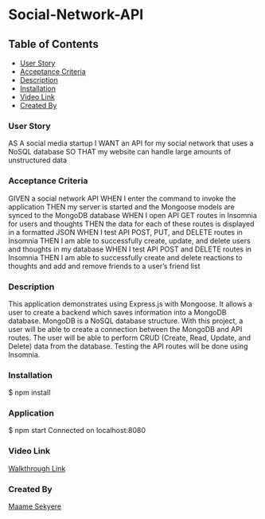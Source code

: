 # Social-Network-API

## Table of Contents

- [User Story](https://github.com/MaameSekyere/Social-Network-API#user-story)
- [Acceptance Criteria](https://github.com/MaameSekyere/Social-Network-API#acceptance-criteria)
- [Description](https://github.com/MaameSekyere/Social-Network-API#description)
- [Installation](https://github.com/MaameSekyere/Social-Network-API#installation)
- [Video Link](https://github.com/MaameSekyere/Social-Network-API#video-link)
- [Created By](https://github.com/MaameSekyere/Social-Network-API#created-by)

### User Story

AS A social media startup
I WANT an API for my social network that uses a NoSQL database
SO THAT my website can handle large amounts of unstructured data

### Acceptance Criteria

GIVEN a social network API
WHEN I enter the command to invoke the application
THEN my server is started and the Mongoose models are synced to the MongoDB database
WHEN I open API GET routes in Insomnia for users and thoughts
THEN the data for each of these routes is displayed in a formatted JSON
WHEN I test API POST, PUT, and DELETE routes in Insomnia
THEN I am able to successfully create, update, and delete users and thoughts in my database
WHEN I test API POST and DELETE routes in Insomnia
THEN I am able to successfully create and delete reactions to thoughts and add and remove friends to a user’s friend list

### Description

This application demonstrates using Express.js with Mongoose. It allows a user to create a backend which saves information into a MongoDB database. MongoDB is a NoSQL database structure. With this project, a user will be able to create a connection between the MongoDB and API routes. The user will be able to perform CRUD (Create, Read, Update, and Delete) data from the database. Testing the API routes will be done using Insomnia.

### Installation

$ npm install

### Application

$ npm start
Connected on localhost:8080

### Video Link

[Walkthrough Link](https://drive.google.com/file/d/1snhkSLADNy8Uj2VN_n-baCP2fY3MWsOh/view)

### Created By

[Maame Sekyere](https://github.com/MaameSekyere/Social-Network-API#Maame-Sekyere)
